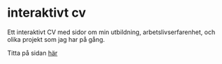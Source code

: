 # interaktivt cv

Ett interaktivt CV med sidor om min utbildning, arbetslivserfarenhet, och olika projekt som jag har på gång. 


Titta på sidan [här](https://lisapaajarvi.github.io/cv/)

